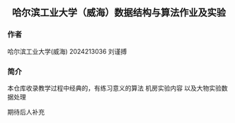 <div align="center">
    <h2>哈尔滨工业大学（威海）数据结构与算法作业及实验</h2>
</div>

### 作者
哈尔滨工业大学(威海) 2024213036 刘谨搏

### 简介
本仓库收录教学过程中经典的，有练习意义的算法
机房实验内容
以及大物实验数据处理

期待后人补充
